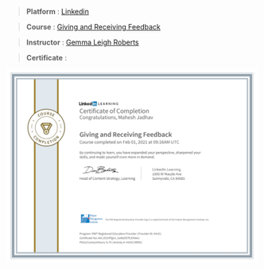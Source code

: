 
> **Platform** : [Linkedin]()

> **Course** : [Giving and Receiving Feedback](https://www.linkedin.com/learning/giving-and-receiving-feedback?u=2154233)

> **Instructor** : [Gemma Leigh Roberts](https://gemmaleighroberts.com/)

> **Certificate** : 

<img src="./Certificates/Linkedin/CertificateOfCompletion_Giving and Receiving Feedback.jpg">
